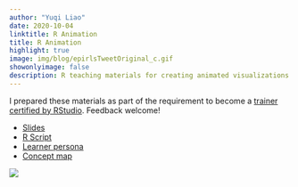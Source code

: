 ```yaml
---
author: "Yuqi Liao"
date: 2020-10-04
linktitle: R Animation
title: R Animation
highlight: true
image: img/blog/epirlsTweetOriginal_c.gif
showonlyimage: false
description: R teaching materials for creating animated visualizations
---
```


I prepared these materials as part of the requirement to become a [trainer certified by RStudio](https://education.rstudio.com/trainers/). Feedback welcome!

- [Slides](https://animationr.netlify.app/)
- [R Script](https://github.com/yuqiliao/RStudio_TeachingSample/blob/master/index_Script.R)
- [Learner persona](https://github.com/yuqiliao/RStudio_TeachingSample/blob/master/Learner's%20personas.docx)
- [Concept map](https://github.com/yuqiliao/RStudio_TeachingSample/blob/master/Concept%20map%20-%20Yuqi%20Liao.pptx)


![](/img/blog/epirlsTweetOriginal_c.gif)

